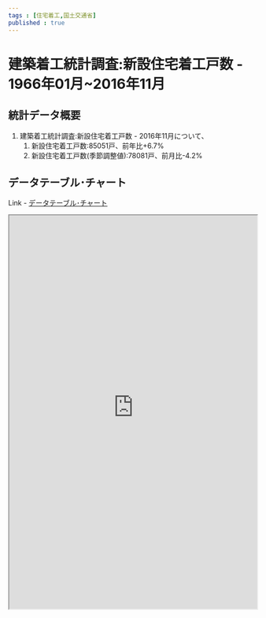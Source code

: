 ```yaml
--- 
tags : [住宅着工,国土交通省] 
published : true
---
```

# 建築着工統計調査:新設住宅着工戸数 - 1966年01月~2016年11月
## 統計データ概要
1. 建築着工統計調査:新設住宅着工戸数 - 2016年11月について、
	1. 新設住宅着工戸数:85051戸、前年比+6.7%
	1. 新設住宅着工戸数(季節調整値):78081戸、前月比-4.2%
	
## データテーブル･チャート
Link - [データテーブル･チャート](http://knowledgevault.saecanet.com/charts/am-consulting.co.jp-ConstructionStatistics.html)
<iframe src="http://knowledgevault.saecanet.com/charts/am-consulting.co.jp-ConstructionStatistics.html" width="100%" height="800px"></iframe>